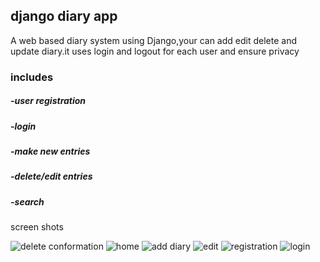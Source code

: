 ## django diary app ## 
A web based diary system using Django,your can add edit delete and update diary.it uses login and logout for each user  and ensure privacy

### includes 
 ##### -user registration
 ##### -login
 ##### -make new entries
 ##### -delete/edit entries
 ##### -search 
  
 
 screen shots
 
 ![delete conformation](https://user-images.githubusercontent.com/67995809/100547135-20f98b00-328b-11eb-9101-600987804231.PNG)
![home](https://user-images.githubusercontent.com/67995809/100547138-222ab800-328b-11eb-9f6f-491825fd8dd1.PNG)
![add diary](https://user-images.githubusercontent.com/67995809/100547142-22c34e80-328b-11eb-95c4-e78365e9b206.PNG)
![edit](https://user-images.githubusercontent.com/67995809/100547143-235be500-328b-11eb-8600-398da31db10c.PNG)
![registration](https://user-images.githubusercontent.com/67995809/100547144-23f47b80-328b-11eb-854c-d56fb8dbd92e.PNG)
![login](https://user-images.githubusercontent.com/67995809/100547146-248d1200-328b-11eb-8218-7a74bd3ccee3.PNG)

